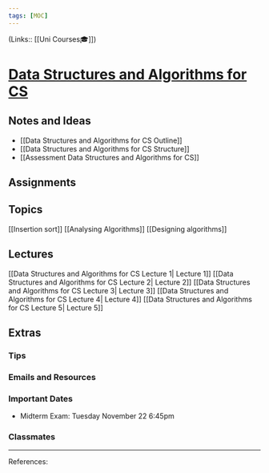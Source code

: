 ```yaml
---
tags: [MOC]
---
```

(Links:: [[Uni Courses🎓]])
# [Data Structures and Algorithms for CS](https://canvas.vu.nl/courses/63793)
## Notes and Ideas
- [[Data Structures and Algorithms for CS Outline]]
- [[Data Structures and Algorithms for CS Structure]]
- [[Assessment Data Structures and Algorithms for CS]]
## Assignments
## Topics
[[Insertion sort]]
[[Analysing Algorithms]]
[[Designing algorithms]]
## Lectures
[[Data Structures and Algorithms for CS Lecture 1| Lecture 1]]
[[Data Structures and Algorithms for CS Lecture 2| Lecture 2]]
[[Data Structures and Algorithms for CS Lecture 3| Lecture 3]]
[[Data Structures and Algorithms for CS Lecture 4| Lecture 4]]
[[Data Structures and Algorithms for CS Lecture 5| Lecture 5]]
## Extras
### Tips
### Emails and Resources
### Important Dates
- Midterm Exam: Tuesday November 22 6:45pm
### Classmates
___
References:
